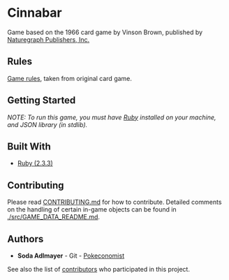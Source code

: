 # Cinnabar
Game based on the 1966 card game by Vinson Brown, published by [Naturegraph Publishers, Inc.](http://www.naturegraph.com/)

## Rules

[Game rules](https://www.github.com/Pokeconomist/cinnabar/blob/master/RULES.md), taken from original card game.

## Getting Started
*NOTE:*
*To run this game, you must have [Ruby](https://www.ruby-lang.org/en/downloads/) installed on your machine, and JSON library (in stdlib).*


## Built With

* [Ruby (2.3.3)](http://ruby-doc.org/core-2.3.3/index.html)

## Contributing

Please read [CONTRIBUTING.md]() for how to contribute. Detailed comments on the handling of certain in-game objects can be found in [./src/GAME_DATA_README.md]().

## Authors

* **Soda Adlmayer** - Git - [Pokeconomist](https://github.com/Pokeconomist)

See also the list of [contributors](https://github.com/Pokeconomist/cinnabar/graphs/contributors) who participated in this project.

